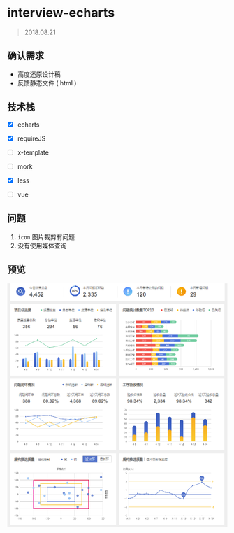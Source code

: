 # interview-echarts

> 2018.08.21



## 确认需求

- 高度还原设计稿
- 反馈静态文件 ( html )



## 技术栈

- [x] echarts
- [x] requireJS
- [ ] x-template
- [ ] mork
- [x] less
- [ ] vue



## 问题

1. `icon` 图片裁剪有问题
2. 没有使用媒体查询



## 预览

![index.html](./doc/preview_01.png)